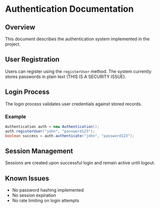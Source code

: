 # Authentication Documentation

## Overview
This document describes the authentication system implemented in the project.

## User Registration

Users can register using the `registerUser` method. The system currently stores passwords in plain text (THIS IS A SECURITY ISSUE).

## Login Process

The login process validates user credentials against stored records.

### Example
```java
Authentication auth = new Authentication();
auth.registerUser("john", "password123");
boolean success = auth.authenticate("john", "password123");
```

## Session Management

Sessions are created upon successful login and remain active until logout.

## Known Issues

- No password hashing implemented
- No session expiration
- No rate limiting on login attempts
